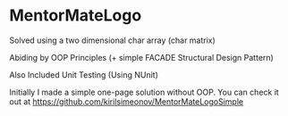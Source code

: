 # MentorMateLogo

Solved using a two dimensional char array (char matrix)

Abiding by OOP Principles  (+ simple FACADE Structural Design Pattern)

Also Included Unit Testing (Using NUnit)

Initially I made a simple one-page solution without OOP.
You can check it out at https://github.com/kirilsimeonov/MentorMateLogoSimple
